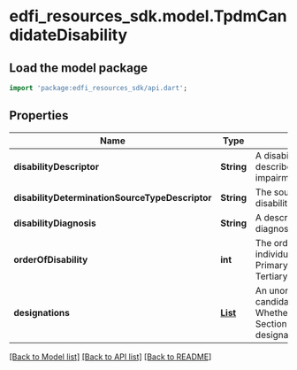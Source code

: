 # edfi_resources_sdk.model.TpdmCandidateDisability

## Load the model package
```dart
import 'package:edfi_resources_sdk/api.dart';
```

## Properties
Name | Type | Description | Notes
------------ | ------------- | ------------- | -------------
**disabilityDescriptor** | **String** | A disability category that describes a individual's impairment. | 
**disabilityDeterminationSourceTypeDescriptor** | **String** | The source that provided the disability determination. | [optional] 
**disabilityDiagnosis** | **String** | A description of the disability diagnosis. | [optional] 
**orderOfDisability** | **int** | The order by severity of individual's disabilities: 1- Primary, 2 -  Secondary, 3 - Tertiary, etc. | [optional] 
**designations** | [**List<TpdmCandidateDisabilityDesignation>**](TpdmCandidateDisabilityDesignation.md) | An unordered collection of candidateDisabilityDesignations. Whether the disability is IDEA, Section 504, or other disability designation. | [optional] [default to const []]

[[Back to Model list]](../README.md#documentation-for-models) [[Back to API list]](../README.md#documentation-for-api-endpoints) [[Back to README]](../README.md)


